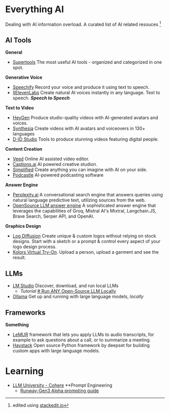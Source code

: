 # Everything AI
Dealing with AI information overload. A curated list of AI related resouces [^1]

## AI Tools 
**General**
- [Supertools](https://supertools.therundown.ai/) The most useful AI tools - organized and categorized in one spot.

**Generative Voice**
 - [Speechify](https://myvoice.speechify.com/) Record your voice and produce it using text to speech.
 - [IIElevenLabs](https://elevenlabs.io/) Create natural AI voices instantly in any language. Text to speech. **_Speech to Speech_** 

**Text to Video**
 - [HeyGen](https://heygen.com) Produce studio-quality videos with AI-generated avatars and voices.
 - [Synthesia](https://www.synthesia.io/) Create videos with AI avatars and voiceovers in 130+ languages
 - [D-ID Studio](https://studio.d-id.com/) Tools to produce stunning videos featuring digital people.

**Content Creation**

 - [Veed](https://www.veed.io/) Online AI assisted video editor.
 - [Captions.ai](https://www.captions.ai/) AI powered creative studion.
 - [Simplified](simplified.com) Create anything you can imagine with AI on your side.
 - [Podcastle](https://podcastle.ai/) AI-powered podcasting software

 **Answer Engine**
 
 - [Perplexity.ai](https://perplexity.ai/) A conversational search engine that answers queries using natural language predictive text, utilizing sources from the web.
 - [OpenSource LLM answer engine](https://github.com/developersdigest/llm-answer-engine) A sophisticated answer engine that leverages the capabilities of Groq, Mistral AI's Mixtral, Langchain.JS, Brave Search, Serper API, and OpenAI.

**Graphics Design**
- [Log Diffusion](https://logodiffusion.com/) Create unique & custom logos without relying on stock designs. Start with a sketch or a prompt & control every aspect of your logo design process.
- [Kolors Virtual Try-On](https://huggingface.co/spaces/Kwai-Kolors/Kolors-Virtual-Try-On). Upload a person, upload a garment and see the result.
## LLMs

 - [LM Studio](lmstudio.ai) Discover, download, and run local LLMs
	 - _Tutorial_ [# Run ANY Open-Source LLM Locally](https://www.youtube.com/watch?v=4fdZwKg9IbU)
 - [Ollama](https://ollama.com) Get up and running with large language models, _locally_
 
## Frameworks
**Something**

 - [LeMUR](https://www.assemblyai.com/docs/getting-started/apply-llms-to-audio-files) framework that lets you apply LLMs to audio transcripts, for example to ask questions about a call, or to summarize a meeting.
 - [Haystack](https://haystack.deepset.ai/) Open source Python framework by deepset for building custom apps with large language models.

# Learning
- [LLM University - Cohere](https://cohere.com/llmu)
**Prompt Engineering
  - [Runway-Gen3 Alpha prompting guide](https://help.runwayml.com/hc/en-us/articles/30586818553107-Gen-3-Alpha-Prompting-Guide)
  
[^1]: edited using [stackedit.io](https://stackedit.io)
